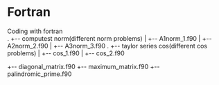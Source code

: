 # Fortran
Coding with fortran
<br>
. 
+-- computest norm(different norm problems)
|    +-- A1norm_1.f90
|    +-- A2norm_2.f90
|    +-- A3norm_3.f90
. 
+-- taylor series cos(different cos problems)
|    +-- cos_1.f90
|    +-- cos_2.f90

+-- diagonal_matrix.f90
+-- maximum_matrix.f90
+-- palindromic_prime.f90
